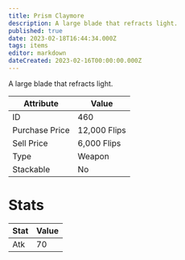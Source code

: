```yaml
---
title: Prism Claymore
description: A large blade that refracts light.
published: true
date: 2023-02-18T16:44:34.000Z
tags: items
editor: markdown
dateCreated: 2023-02-16T00:00:00.000Z
---
```


A large blade that refracts light.

|Attribute|Value|
|-|-|
|ID|460|
|Purchase Price|12,000 Flips|
|Sell Price|6,000 Flips|
|Type|Weapon|
|Stackable|No|

# Stats
|Stat|Value|
|-|-|
|Atk|70|
